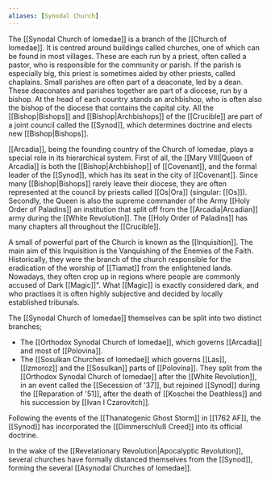 ```yaml
---
aliases: [Synodal Church]
---
```

The [[Synodal Church of Iomedae]] is a branch of the [[Church of Iomedae]]. It is centred around buildings called churches, one of which can be found in most villages. These are each run by a priest, often called a pastor, who is responsible for the community or parish. If the parish is especially big, this priest is sometimes aided by other priests, called chaplains. Small parishes are often part of a deaconate, led by a dean. These deaconates and parishes together are part of a diocese, run by a bishop. At the head of each country stands an archbishop, who is often also the bishop of the diocese that contains the capital city. All the [[Bishop|Bishops]] and [[Bishop|Archbishops]] of the [[Crucible]] are part of a joint council called the [[Synod]], which determines doctrine and elects new [[Bishop|Bishops]].

[[Arcadia]], being the founding country of the Church of Iomedae, plays a special role in its hierarchical system. First of all, the [[Mary VIII|Queen of Arcadia]] is both the [[Bishop|Archbishop]] of [[Covenant]], and the formal leader of the [[Synod]], which has its seat in the city of [[Covenant]]. Since many [[Bishop|Bishops]] rarely leave their diocese, they are often represented at the council by priests called [[Os|Ora]] (singular: [[Os]]). Secondly, the Queen is also the supreme commander of the Army [[Holy Order of Paladins]] an institution that split off from the [[Arcadia|Arcadian]] army during the [[White Revolution]]. The [[Holy Order of Paladins]] has many chapters all throughout the [[Crucible]].

A small of powerful part of the Church is known as the [[Inquisition]]. The main aim of this Inquisition is the Vanquishing of the Enemies of the Faith. Historically, they were the branch of the church responsible for the eradication of the worship of [[Tiamat]] from the enlightened lands. Nowadays, they often crop up in regions where people are commonly accused of Dark [[Magic]]". What [[Magic]] is exactly considered dark, and who practises it is often highly subjective and decided by locally established tribunals.

The [[Synodal Church of Iomedae]] themselves can be split into two distinct branches;
- The [[Orthodox Synodal Church of Iomedae]], which governs [[Arcadia]] and most of [[Polovina]].
- The [[Sosulkan Churches of Iomedae]]  which governs [[Las]], [[Izmoroz]] and the [[Sosulkan]] parts of [[Polovina]]. They split from the [[Orthodox Synodal Church of Iomedae]] after the [[White Revolution]], in an event called the [[Secession of '37]], but rejoined [[Synod]] during the [[Reparation of '51]], after the death of [[Koschei the Deathless]] and his succession by [[Ivan I Czarovitch]].

Following the events of the [[Thanatogenic Ghost Storm]] in [[1762 AF]], the [[Synod]] has incorporated the [[Dimmerschluß Creed]] into its official doctrine.

In the wake of the [[Revelationary Revolution|Apocalyptic Revolution]], several churches have formally distanced themselves from  the [[Synod]], forming the several [[Asynodal Churches of Iomedae]].

